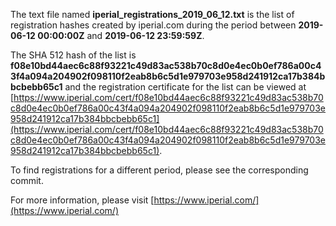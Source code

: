 The text file named **iperial_registrations_2019_06_12.txt** is the list of registration hashes created by iperial.com during the period between **2019-06-12 00:00:00Z** and **2019-06-12 23:59:59Z**.

The SHA 512 hash of the list is **f08e10bd44aec6c88f93221c49d83ac538b70c8d0e4ec0b0ef786a00c43f4a094a204902f098110f2eab8b6c5d1e979703e958d241912ca17b384bbcbebb65c1** and the registration certificate for the list can be viewed at [https://www.iperial.com/cert/f08e10bd44aec6c88f93221c49d83ac538b70c8d0e4ec0b0ef786a00c43f4a094a204902f098110f2eab8b6c5d1e979703e958d241912ca17b384bbcbebb65c1](https://www.iperial.com/cert/f08e10bd44aec6c88f93221c49d83ac538b70c8d0e4ec0b0ef786a00c43f4a094a204902f098110f2eab8b6c5d1e979703e958d241912ca17b384bbcbebb65c1).

To find registrations for a different period, please see the corresponding commit.

For more information, please visit [https://www.iperial.com/](https://www.iperial.com/)
